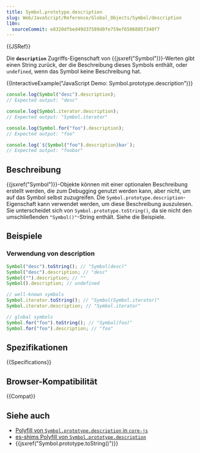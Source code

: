 ```yaml
---
title: Symbol.prototype.description
slug: Web/JavaScript/Reference/Global_Objects/Symbol/description
l10n:
  sourceCommit: e8320dfbed49d37589d0fe759ef6506885f340f7
---
```


{{JSRef}}

Die **`description`** Zugriffs-Eigenschaft von {{jsxref("Symbol")}}-Werten gibt einen String zurück, der die Beschreibung dieses Symbols enthält, oder `undefined`, wenn das Symbol keine Beschreibung hat.

{{InteractiveExample("JavaScript Demo: Symbol.prototype.description")}}

```js interactive-example
console.log(Symbol("desc").description);
// Expected output: "desc"

console.log(Symbol.iterator.description);
// Expected output: "Symbol.iterator"

console.log(Symbol.for("foo").description);
// Expected output: "foo"

console.log(`${Symbol("foo").description}bar`);
// Expected output: "foobar"
```

## Beschreibung

{{jsxref("Symbol")}}-Objekte können mit einer optionalen Beschreibung erstellt werden, die zum Debugging genutzt werden kann, aber nicht, um auf das Symbol selbst zuzugreifen. Die `Symbol.prototype.description`-Eigenschaft kann verwendet werden, um diese Beschreibung auszulesen. Sie unterscheidet sich von `Symbol.prototype.toString()`, da sie nicht den umschließenden `"Symbol()"`-String enthält. Siehe die Beispiele.

## Beispiele

### Verwendung von description

```js
Symbol("desc").toString(); // "Symbol(desc)"
Symbol("desc").description; // "desc"
Symbol("").description; // ""
Symbol().description; // undefined

// well-known symbols
Symbol.iterator.toString(); // "Symbol(Symbol.iterator)"
Symbol.iterator.description; // "Symbol.iterator"

// global symbols
Symbol.for("foo").toString(); // "Symbol(foo)"
Symbol.for("foo").description; // "foo"
```

## Spezifikationen

{{Specifications}}

## Browser-Kompatibilität

{{Compat}}

## Siehe auch

- [Polyfill von `Symbol.prototype.description` in `core-js`](https://github.com/zloirock/core-js#ecmascript-symbol)
- [es-shims Polyfill von `Symbol.prototype.description`](https://www.npmjs.com/package/symbol.prototype.description)
- {{jsxref("Symbol.prototype.toString()")}}
